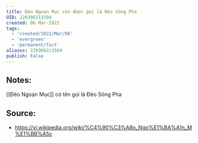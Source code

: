 ```yaml
---
title: Đèo Ngoạn Mục còn được gọi là Đèo Sông Pha
UID: 220306213504
created: 06-Mar-2022
tags:
  - 'created/2022/Mar/06'
  - 'evergreen'
  - 'permanent/fact'
aliases: 220306213504
publish: False
---
```

## Notes:
[[Đèo Ngoạn Mục]] có tên gọi là Đèo Sông Pha

## Source:
- https://vi.wikipedia.org/wiki/%C4%90%C3%A8o_Ngo%E1%BA%A1n_M%E1%BB%A5c
